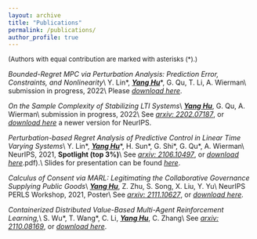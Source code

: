 ```yaml
---
layout: archive
title: "Publications"
permalink: /publications/
author_profile: true
---
```


<font size="2">(Authors with equal contribution are marked with asterisks (*).)</font>

*Bounded-Regret MPC via Perturbation Analysis: Prediction Error, Constraints, and Nonlinearity*\\
Y. Lin\*, <u><b><i>Yang Hu</i></b></u>\*, G. Qu, T. Li, A. Wierman\\
submission in progress, 2022\\
Please [*download here*](/files/papers/2022A_NeurIPS'22_MPC_perturbation-based_pipeline.pdf).

*On the Sample Complexity of Stabilizing LTI Systems*\\
<u><b><i>Yang Hu</i></b></u>, G. Qu, A. Wierman\\
submission in progress, 2022\\
See [*arxiv: 2202.07187*](https://arxiv.org/pdf/2202.07187.pdf), or [*download here*](/files/papers/2021B_NeurIPS'22_LTI_stabilizing_complexity.pdf) a newer version for NeurIPS.

*Perturbation-based Regret Analysis of Predictive Control in Linear Time Varying Systems*\\
Y. Lin\*, <u><b><i>Yang Hu</i></b></u>\*, H. Sun\*, G. Shi\*, G. Qu\*, A. Wierman\\
NeurIPS, 2021, **Spotlight (top 3%)**\\
See [*arxiv: 2106.10497*](https://arxiv.org/pdf/2106.10497.pdf), or [*download here*](/files/papers/2021A_NeurIPS'21_MPC_regret_analysis.pdf).pdf).\\
Slides for presentation can be found [*here*](/files/slides/2021A_MPC_regret_analysis_slides.pdf).

*Calculus of Consent via MARL: Legitimating the Collaborative Governance Supplying Public Goods*\\
<u><b><i>Yang Hu</i></b></u>, Z. Zhu, S. Song, X. Liu, Y. Yu\\
NeurIPS PERLS Workshop, 2021, Poster\\
See [*arxiv: 2111.10627*](https://arxiv.org/pdf/2111.10627.pdf), or [*download here*](/files/papers/2021_PERLS'21_COVID19_MARL.pdf).

*Containerized Distributed Value-Based Multi-Agent Reinforcement Learning,*\\
S. Wu\*, T. Wang\*, C. Li, <u><b><i>Yang Hu</i></b></u>, C. Zhang\\
See [*arxiv: 2110.08169*](https://arxiv.org/pdf/2110.08169.pdf), or [*download here*](/files/papers/2021_distributed_MARL_framework.pdf).